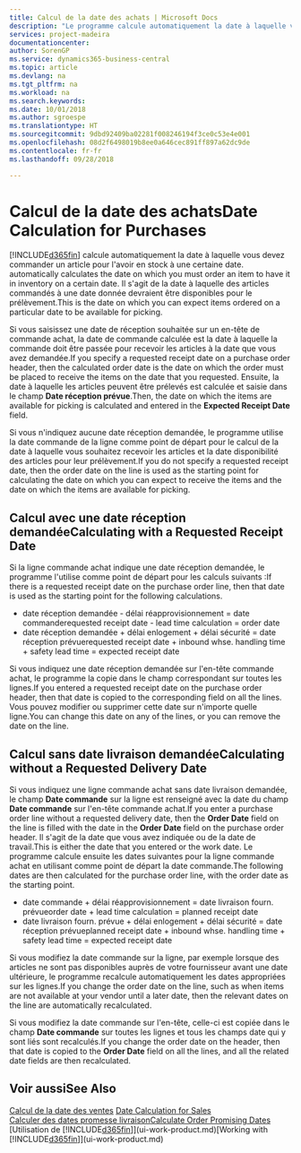 ```yaml
---
title: Calcul de la date des achats | Microsoft Docs
description: "Le programme calcule automatiquement la date à laquelle vous devez commander un article pour l'avoir en stock à une certaine date. Il s'agit de la date à laquelle des articles commandés à une date donnée devraient être disponibles pour le prélèvement."
services: project-madeira
documentationcenter: 
author: SorenGP
ms.service: dynamics365-business-central
ms.topic: article
ms.devlang: na
ms.tgt_pltfrm: na
ms.workload: na
ms.search.keywords: 
ms.date: 10/01/2018
ms.author: sgroespe
ms.translationtype: HT
ms.sourcegitcommit: 9dbd92409ba02281f008246194f3ce0c53e4e001
ms.openlocfilehash: 08d2f6498019b8ee0a646cec891ff897a62dc9de
ms.contentlocale: fr-fr
ms.lasthandoff: 09/28/2018

---
```

# <a name="date-calculation-for-purchases"></a><span data-ttu-id="82454-104">Calcul de la date des achats</span><span class="sxs-lookup"><span data-stu-id="82454-104">Date Calculation for Purchases</span></span>
[!INCLUDE[d365fin](includes/d365fin_md.md)] <span data-ttu-id="82454-105">calcule automatiquement la date à laquelle vous devez commander un article pour l'avoir en stock à une certaine date.</span><span class="sxs-lookup"><span data-stu-id="82454-105"> automatically calculates the date on which you must order an item to have it in inventory on a certain date.</span></span> <span data-ttu-id="82454-106">Il s'agit de la date à laquelle des articles commandés à une date donnée devraient être disponibles pour le prélèvement.</span><span class="sxs-lookup"><span data-stu-id="82454-106">This is the date on which you can expect items ordered on a particular date to be available for picking.</span></span>  

<span data-ttu-id="82454-107">Si vous saisissez une date de réception souhaitée sur un en-tête de commande achat, la date de commande calculée est la date à laquelle la commande doit être passée pour recevoir les articles à la date que vous avez demandée.</span><span class="sxs-lookup"><span data-stu-id="82454-107">If you specify a requested receipt date on a purchase order header, then the calculated order date is the date on which the order must be placed to receive the items on the date that you requested.</span></span> <span data-ttu-id="82454-108">Ensuite, la date à laquelle les articles peuvent être prélevés est calculée et saisie dans le champ **Date réception prévue**.</span><span class="sxs-lookup"><span data-stu-id="82454-108">Then, the date on which the items are available for picking is calculated and entered in the **Expected Receipt Date** field.</span></span>  

<span data-ttu-id="82454-109">Si vous n'indiquez aucune date réception demandée, le programme utilise la date commande de la ligne comme point de départ pour le calcul de la date à laquelle vous souhaitez recevoir les articles et la date disponibilité des articles pour leur prélèvement.</span><span class="sxs-lookup"><span data-stu-id="82454-109">If you do not specify a requested receipt date, then the order date on the line is used as the starting point for calculating the date on which you can expect to receive the items and the date on which the items are available for picking.</span></span>  

## <a name="calculating-with-a-requested-receipt-date"></a><span data-ttu-id="82454-110">Calcul avec une date réception demandée</span><span class="sxs-lookup"><span data-stu-id="82454-110">Calculating with a Requested Receipt Date</span></span>  
<span data-ttu-id="82454-111">Si la ligne commande achat indique une date réception demandée, le programme l'utilise comme point de départ pour les calculs suivants :</span><span class="sxs-lookup"><span data-stu-id="82454-111">If there is a requested receipt date on the purchase order line, then that date is used as the starting point for the following calculations.</span></span>  

- <span data-ttu-id="82454-112">date réception demandée - délai réapprovisionnement = date commande</span><span class="sxs-lookup"><span data-stu-id="82454-112">requested receipt date - lead time calculation = order date</span></span>  
- <span data-ttu-id="82454-113">date réception demandée + délai enlogement + délai sécurité = date réception prévue</span><span class="sxs-lookup"><span data-stu-id="82454-113">requested receipt date + inbound whse. handling time + safety lead time = expected receipt date</span></span>  

<span data-ttu-id="82454-114">Si vous indiquez une date réception demandée sur l'en-tête commande achat, le programme la copie dans le champ correspondant sur toutes les lignes.</span><span class="sxs-lookup"><span data-stu-id="82454-114">If you entered a requested receipt date on the purchase order header, then that date is copied to the corresponding field on all the lines.</span></span> <span data-ttu-id="82454-115">Vous pouvez modifier ou supprimer cette date sur n'importe quelle ligne.</span><span class="sxs-lookup"><span data-stu-id="82454-115">You can change this date on any of the lines, or you can remove the date on the line.</span></span>  

## <a name="calculating-without-a-requested-delivery-date"></a><span data-ttu-id="82454-116">Calcul sans date livraison demandée</span><span class="sxs-lookup"><span data-stu-id="82454-116">Calculating without a Requested Delivery Date</span></span>  
<span data-ttu-id="82454-117">Si vous indiquez une ligne commande achat sans date livraison demandée, le champ **Date commande** sur la ligne est renseigné avec la date du champ **Date commande** sur l'en\-tête commande achat.</span><span class="sxs-lookup"><span data-stu-id="82454-117">If you enter a purchase order line without a requested delivery date, then the **Order Date** field on the line is filled with the date in the **Order Date** field on the purchase order header.</span></span> <span data-ttu-id="82454-118">Il s'agit de la date que vous avez indiquée ou de la date de travail.</span><span class="sxs-lookup"><span data-stu-id="82454-118">This is either the date that you entered or the work date.</span></span> <span data-ttu-id="82454-119">Le programme calcule ensuite les dates suivantes pour la ligne commande achat en utilisant comme point de départ la date commande.</span><span class="sxs-lookup"><span data-stu-id="82454-119">The following dates are then calculated for the purchase order line, with the order date as the starting point.</span></span>  

- <span data-ttu-id="82454-120">date commande + délai réapprovisionnement = date livraison fourn. prévue</span><span class="sxs-lookup"><span data-stu-id="82454-120">order date + lead time calculation = planned receipt date</span></span>  
- <span data-ttu-id="82454-121">date livraison fourn. prévue + délai enlogement + délai sécurité = date réception prévue</span><span class="sxs-lookup"><span data-stu-id="82454-121">planned receipt date + inbound whse. handling time + safety lead time = expected receipt date</span></span>  

<span data-ttu-id="82454-122">Si vous modifiez la date commande sur la ligne, par exemple lorsque des articles ne sont pas disponibles auprès de votre fournisseur avant une date ultérieure, le programme recalcule automatiquement les dates appropriées sur les lignes.</span><span class="sxs-lookup"><span data-stu-id="82454-122">If you change the order date on the line, such as when items are not available at your vendor until a later date, then the relevant dates on the line are automatically recalculated.</span></span>  

<span data-ttu-id="82454-123">Si vous modifiez la date commande sur l'en\-tête, celle\-ci est copiée dans le champ **Date commande** sur toutes les lignes et tous les champs date qui y sont liés sont recalculés.</span><span class="sxs-lookup"><span data-stu-id="82454-123">If you change the order date on the header, then that date is copied to the **Order Date** field on all the lines, and all the related date fields are then recalculated.</span></span>  

## <a name="see-also"></a><span data-ttu-id="82454-124">Voir aussi</span><span class="sxs-lookup"><span data-stu-id="82454-124">See Also</span></span>  
 <span data-ttu-id="82454-125">[Calcul de la date des ventes](sales-date-calculation-for-sales.md) </span><span class="sxs-lookup"><span data-stu-id="82454-125">[Date Calculation for Sales](sales-date-calculation-for-sales.md) </span></span>  
 [<span data-ttu-id="82454-126">Calculer des dates promesse livraison</span><span class="sxs-lookup"><span data-stu-id="82454-126">Calculate Order Promising Dates</span></span>](sales-how-to-calculate-order-promising-dates.md)  
 <span data-ttu-id="82454-127">[Utilisation de [!INCLUDE[d365fin](includes/d365fin_md.md)]](ui-work-product.md)</span><span class="sxs-lookup"><span data-stu-id="82454-127">[Working with [!INCLUDE[d365fin](includes/d365fin_md.md)]](ui-work-product.md)</span></span>

